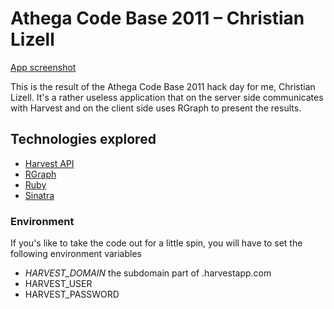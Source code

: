 # Athega Code Base 2011 – Christian Lizell

[App screenshot](http://documentcloud.github.com/backbone/docs/images/backbone.png)

This is the result of the Athega Code Base 2011 hack day for me, Christian Lizell. It's a rather useless application that on the server side communicates with Harvest and on the client side uses RGraph to present the results.

## Technologies explored

 - [Harvest API](http://www.getharvest.com/api/)
 - [RGraph](http://www.rgraph.net/)
 - [Ruby](http://ruby-lang.org/)
 - [Sinatra](http://www.sinatrarb.com/)

### Environment

If you's like to take the code out for a little spin, you will have to set the following environment variables
- *HARVEST_DOMAIN* the subdomain part of .harvestapp.com
- HARVEST_USER
- HARVEST_PASSWORD
